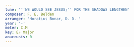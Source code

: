 ```yaml
---
tune: '''WE WOULD SEE JESUS;'' FOR THE SHADOWS LENGTHEN'
composer: F. E. Belden
arranger: 'Horatius Bonar, D. D. '
year: '-'
meter: C.M
key: E♭ Major
anacrusis: 0
---
```

